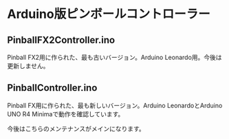 # Arduino版ピンボールコントローラー

## PinballFX2Controller.ino

Pinball FX2用に作られた、最も古いバージョン。Arduino Leonardo用。今後は更新しません。

## PinballController.ino

Pinball FX用に作られた、最も新しいバージョン。Arduino LeonardoとArduino UNO R4 Minimaで動作を確認しています。

今後はこちらのメンテナンスがメインになります。
